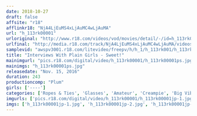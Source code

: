 ```yaml
---
date: 2018-10-27
draft: false
affsite: "r18"
afflinkr18: "NjA4LjEuMS4xLjAuMC4wLjAuMA"
url: "h_113rk00001"
urloriginal: "http://www.r18.com/videos/vod/movies/detail/-/id=h_113rk00001"
urlfinal: "http://media.r18.com/track/NjA4LjEuMS4xLjAuMC4wLjAuMA/videos/vod/movies/detail/-/id=h_113rk00001"
samplevid: "awspv3001.r18.com/litevideo/freepv/h/h_1/h_113rk001/h_113rk001_dmb_w.mp4"
title: "Interviews With Plain Girls - Sweet!"
mainimgurl: "pics.r18.com/digital/video/h_113rk00001/h_113rk00001ps.jpg"
mainimgs: "h_113rk00001ps.jpg"
releasedate: "Nov. 15, 2016"
duration: 243
productioncomp: "Plum"
girls: ['----']
categories: ['Ropes & Ties', 'Glasses', 'Amateur', 'Creampie', 'Big Vibrator', 'Compilation', 'Over 4 Hours']
imgurls: ['pics.r18.com/digital/video/h_113rk00001/h_113rk00001jp-1.jpg', 'pics.r18.com/digital/video/h_113rk00001/h_113rk00001jp-2.jpg', 'pics.r18.com/digital/video/h_113rk00001/h_113rk00001jp-3.jpg', 'pics.r18.com/digital/video/h_113rk00001/h_113rk00001jp-4.jpg', 'pics.r18.com/digital/video/h_113rk00001/h_113rk00001jp-5.jpg', 'pics.r18.com/digital/video/h_113rk00001/h_113rk00001jp-6.jpg', 'pics.r18.com/digital/video/h_113rk00001/h_113rk00001jp-7.jpg', 'pics.r18.com/digital/video/h_113rk00001/h_113rk00001jp-8.jpg', 'pics.r18.com/digital/video/h_113rk00001/h_113rk00001jp-9.jpg', 'pics.r18.com/digital/video/h_113rk00001/h_113rk00001jp-10.jpg', 'pics.r18.com/digital/video/h_113rk00001/h_113rk00001jp-11.jpg', 'pics.r18.com/digital/video/h_113rk00001/h_113rk00001jp-12.jpg', 'pics.r18.com/digital/video/h_113rk00001/h_113rk00001jp-13.jpg', 'pics.r18.com/digital/video/h_113rk00001/h_113rk00001jp-14.jpg', 'pics.r18.com/digital/video/h_113rk00001/h_113rk00001jp-15.jpg', 'pics.r18.com/digital/video/h_113rk00001/h_113rk00001jp-16.jpg', 'pics.r18.com/digital/video/h_113rk00001/h_113rk00001jp-17.jpg', 'pics.r18.com/digital/video/h_113rk00001/h_113rk00001jp-18.jpg', 'pics.r18.com/digital/video/h_113rk00001/h_113rk00001jp-19.jpg', 'pics.r18.com/digital/video/h_113rk00001/h_113rk00001jp-20.jpg']
imgs: ['h_113rk00001jp-1.jpg', 'h_113rk00001jp-2.jpg', 'h_113rk00001jp-3.jpg', 'h_113rk00001jp-4.jpg', 'h_113rk00001jp-5.jpg', 'h_113rk00001jp-6.jpg', 'h_113rk00001jp-7.jpg', 'h_113rk00001jp-8.jpg', 'h_113rk00001jp-9.jpg', 'h_113rk00001jp-10.jpg', 'h_113rk00001jp-11.jpg', 'h_113rk00001jp-12.jpg', 'h_113rk00001jp-13.jpg', 'h_113rk00001jp-14.jpg', 'h_113rk00001jp-15.jpg', 'h_113rk00001jp-16.jpg', 'h_113rk00001jp-17.jpg', 'h_113rk00001jp-18.jpg', 'h_113rk00001jp-19.jpg', 'h_113rk00001jp-20.jpg']
---
```

